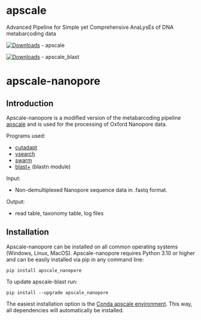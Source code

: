 # apscale
Advanced Pipeline for Simple yet Comprehensive AnaLysEs of DNA metabarcoding data

[![Downloads](https://static.pepy.tech/badge/apscale)](https://pepy.tech/project/apscale)  - apscale

[![Downloads](https://static.pepy.tech/badge/apscale-blast)](https://pepy.tech/project/apscale-blast)  - apscale_blast

# apscale-nanopore

## Introduction
Apscale-nanopore is a modified version of the metabarcoding pipeline [apscale](https://github.com/DominikBuchner/apscale/tree/main) and is used
for the processing of Oxford Nanopore data.

Programs used:
* [cutadapt](https://github.com/marcelm/cutadapt) 
* [vsearch](https://github.com/torognes/vsearch)
* [swarm](https://github.com/torognes/swarm)
* [blast+](https://blast.ncbi.nlm.nih.gov/doc/blast-help/downloadblastdata.html) (blastn module)

Input:
* Non-demultiplexed Nanopore sequence data in .fastq format.

Output:
* read table, taxonomy table, log files

## Installation

Apscale-nanopore can be installed on all common operating systems (Windows, Linux, MacOS).
Apscale-nanopore requires Python 3.10 or higher and can be easily installed via pip in any command line:

`pip install apscale_nanopore`

To update apscale-blast run:

`pip install --upgrade apscale_nanopore`

The easiest installation option is the [Conda apscale environment](https://github.com/TillMacher/apscale_installer). This way, all dependencies will automatically be installed.
